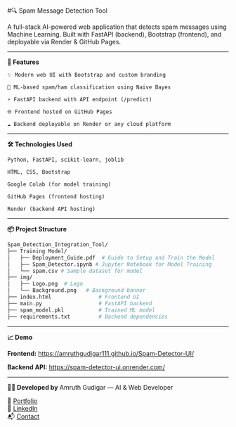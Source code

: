 #🔍 Spam Message Detection Tool

A full-stack AI-powered web application that detects spam messages using Machine Learning.
Built with FastAPI (backend), Bootstrap (frontend), and deployable via Render & GitHub Pages.

---

**🚀 Features**

    ✨ Modern web UI with Bootstrap and custom branding

    🤖 ML-based spam/ham classification using Naive Bayes

    ⚡ FastAPI backend with API endpoint (/predict)

    🌐 Frontend hosted on GitHub Pages

    ☁️ Backend deployable on Render or any cloud platform

---

**🛠️ Technologies Used**

    Python, FastAPI, scikit-learn, joblib

    HTML, CSS, Bootstrap

    Google Colab (for model training)

    GitHub Pages (frontend hosting)

    Render (backend API hosting)

---

**📦 Project Structure**

```bash
Spam_Detection_Integration_Tool/
├── Training Model/
│   ├── Deployment_Guide.pdf  # Guide to Setup and Train the Model
│   ├── Spam_Detector.ipynb # Jupyter Notebook for Model Training
│   └── spam.csv # Sample dataset for model 
├── img/
│   ├── Logo.png  # Logo
│   └── Background.png   # Background banner
├── index.html               # Frontend UI
├── main.py                  # FastAPI backend
├── spam_model.pkl           # Trained ML model
├── requirements.txt         # Backend dependencies

```

---

**📈 Demo**

**Frontend:** https://amruthgudigar111.github.io/Spam-Detector-UI/

**Backend API:** https://spam-detector-ui.onrender.com/

---

**🧑‍💻 Developed by**
Amruth Gudigar — AI & Web Developer

🔗 [Portfolio](https://amruthgudigar111.github.io/Portfolio/)  
💼 [LinkedIn](https://linkedin.com/in/amruth-gudigar)  
📬 [Contact](mailto:amruthgudigar111@gmail.com)
